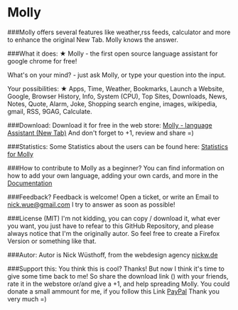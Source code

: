 # Molly
###Molly offers several features like weather,rss feeds, calculator and more to enhance the original New Tab. Molly knows the answer.

###What it does:
★ Molly - the first open source language assistant for google chrome for free! 

What's on your mind? - just ask Molly, or type your question into the input.

Your possibilities:
★ Apps, Time, Weather, Bookmarks, Launch a Website, Google, Browser History, Info, System (CPU), Top Sites, Downloads, News, Notes, Quote, Alarm, Joke, Shopping search engine, images, wikipedia, gmail, RSS, 9GAG, Calculate. 

###Download:
Download it for free in the web store: [Molly - language Assistant (New Tab)](https://chrome.google.com/webstore/detail/molly-language-assistant/oemmomdbclmlngplmnajopeopjeckobo) 
And don't forget to +1, review and share =) 

###Statistics:
Some Statistics about the users can be found here: [Statistics for Molly](http://nickw.de/molly/stats/index.php) 

###How to contribute to Molly as a beginner? 
You can find information on how to add your own language, adding your own cards, and more in the [Documentation](https://github.com/NickWue/Molly/wiki/Documentation)

###Feedback? 
Feedback is welcome! Open a ticket, or write an Email to nick.wue@gmail.com 
I try to answer as soon as possible! 

###License (MIT)
I'm not kidding, you can copy / download it, what ever you want, you just have to refear to this GitHub Repository, and please always notice that I'm the originally autor. So feel free to create a Firefox Version or something like that.

###Autor:
Autor is Nick Wüsthoff, from the webdesign agency [nickw.de](http://nickw.de) 

###Support this:
You think this is cool? Thanks! But now I think it's time to give some time back to me! So share the download link () with your friends, rate it in the webstore or/and give a +1, and help spreading Molly. You could donate a small ammount for me, if you follow this Link [PayPal](https://www.paypal.com/uk/cgi-bin/webscr?cmd=_flow&SESSION=H27BCCtRwPlsRJQcbLgnt8xEbZV6wt7h-TmKgDo_pHaFVDqFQj2AYIi7vte&dispatch=5885d80a13c0db1f8e263663d3faee8d96f000117187ac9edec8a65b311f447e) Thank you very much =)
